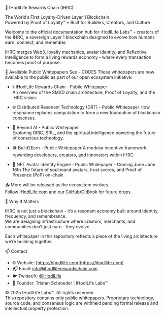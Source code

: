 🧬 IHodlLife Rewards Chain (IHRC)

The World’s First Loyalty-Driven Layer 1 Blockchain  
Powered by Proof of Loyalty™ • Built for Builders, Creators, and Culture

Welcome to the official documentation hub for IHodlLife Labs™ - creators of the IHRC, a sovereign Layer 1 blockchain designed to evolve how humans earn, connect, and remember.

IHRC merges Web3, loyalty mechanics, avatar identity, and Reflective Intelligence to form a living rewards economy - where every transaction becomes proof of purpose.


📄 Available Public Whitepapers
 See - CODES
These whitepapers are now available to the public as part of our open ecosystem initiative:

- 🌀 IHodlLife Rewards Chain - Public Whitepaper  
  An overview of the SMXD chain architecture, Proof of Loyalty, and the IHRC vision.

- 🌐 Distributed Resonant Technology (DRT) - Public Whitepaper 
  How resonance replaces computation to form a new foundation of blockchain consensus.

- 🧠 Beyond AI - Public Whitepaper  
  Exploring ORIC, SRIL, and the spiritual intelligence powering the future of conscious technology.

- 🛠 Build2Earn - Public Whitepaper
  A modular incentive framework rewarding developers, creators, and innovators within IHRC.

- 👤 NFT Avatar Identity Engine - Public Whitepaper - Coming June June 16th
  The future of soulbound avatars, trust scores, and Proof of Presence (PoP) on-chain.

📥 More will be released as the ecosystem evolves.  
Follow [IHodlLife.com](https://ihodllife.com) and our GitHub/GitBook for future drops.



🔎 Why It Matters

IHRC is not just a blockchain - it’s a resonant economy built around identity, frequency, and remembrance.  
We are designing infrastructure where creators, merchants, and communities don’t just earn - they evolve.

Each whitepaper in this repository reflects a piece of the living architecture we’re building together.


📫 Contact

- 🌐 Website: [https://ihodllife.com](https://ihodllife.com)  
- 📬 Email: info@ihodlliferewardschain.com  
- 🐦 Twitter/X: [@IHodlLife](https://twitter.com/ihodllife)  
- 🧠 Founder: Tristan Schroeder | IHodlLife Labs™


© 2025 IHodlLife Labs™. All rights reserved.  
This repository contains only public whitepapers. Proprietary technology, source code, and consensus logic are withheld pending formal release and intellectual property protection.
